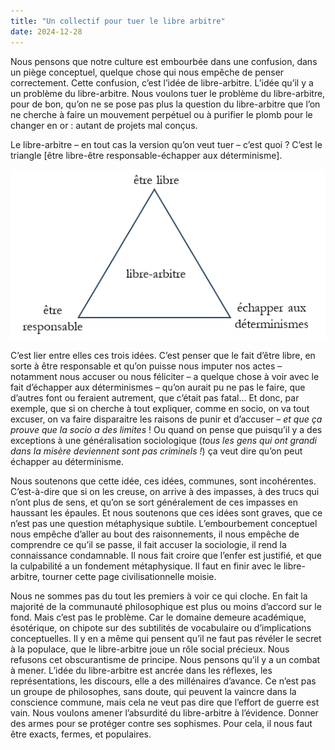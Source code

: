 ```yaml
---
title: "Un collectif pour tuer le libre arbitre"
date: 2024-12-28
---
```


Nous pensons que notre culture est embourbée dans une confusion, dans un piège conceptuel, quelque chose qui nous empêche de penser correctement. Cette confusion, c’est l’idée de libre-arbitre. L’idée qu’il y a un problème du libre-arbitre. Nous voulons tuer le problème du libre-arbitre, pour de bon, qu’on ne se pose pas plus la question du libre-arbitre que l’on ne cherche à faire un mouvement perpétuel ou à purifier le plomb pour le changer en or  : autant de projets mal conçus.

Le libre-arbitre – en tout cas la version qu’on veut tuer – c’est quoi ? C’est le triangle [être libre-être responsable-échapper aux déterminisme].

![image info](../pictures/triangle.png)

C’est lier entre elles ces trois idées. C’est penser que le fait d’être libre, en sorte à être responsable et qu’on puisse nous imputer nos actes – notamment nous accuser ou nous féliciter – a quelque chose à voir avec le fait d’échapper aux déterminismes – qu’on aurait pu ne pas le faire, que d’autres font ou feraient autrement, que c’était pas fatal… Et donc, par exemple, que si on cherche à tout expliquer, comme en socio, on va tout excuser, on va faire disparaitre les raisons de punir et d’accuser – *et que ça prouve que la socio a des limites* ! Ou quand on pense que puisqu’il y a des exceptions à une généralisation sociologique (*tous les gens qui ont grandi dans la misère deviennent sont pas criminels !*) ça veut dire qu’on peut échapper au déterminisme.

Nous soutenons que cette idée, ces idées, communes, sont incohérentes. C’est-à-dire que si on les creuse, on arrive à des impasses, à des trucs qui n’ont plus de sens, et qu’on se sort généralement de ces impasses en haussant les épaules. Et nous soutenons que ces idées sont graves, que ce n’est pas une question métaphysique subtile. L’embourbement conceptuel nous empêche d’aller au bout des raisonnements, il nous empêche de comprendre ce qu’il se passe, il fait accuser la sociologie, il rend la connaissance condamnable. Il nous fait croire que l’enfer est justifié, et que la culpabilité a un fondement métaphysique. Il faut en finir avec le libre-arbitre, tourner cette page civilisationnelle moisie.

Nous ne sommes pas du tout les premiers à voir ce qui cloche. En fait la majorité de la communauté philosophique est plus ou moins d’accord sur le fond. Mais c’est pas le problème. Car le domaine demeure académique, ésotérique, on chipote sur des subtilités de vocabulaire ou d’implications conceptuelles. Il y en a même qui pensent qu’il ne faut pas révéler le secret à la populace, que le libre-arbitre joue un rôle social précieux. Nous refusons cet obscurantisme de principe. Nous pensons qu’il y a un combat à mener. L’idée du libre-arbitre est ancrée dans les réflexes, les représentations, les discours, elle a des millénaires d’avance. Ce n’est pas un groupe de philosophes, sans doute, qui peuvent la vaincre dans la conscience commune, mais cela ne veut pas dire que l’effort de guerre est vain. Nous voulons amener l’absurdité du libre-arbitre à l’évidence. Donner des armes pour se protéger contre ses sophismes. Pour cela, il nous faut être exacts, fermes, et populaires.
